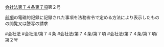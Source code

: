[会社法第７４条第７項](会社法＿＿＿＿第７４条第７項)第２号

[前項](会社法＿＿＿＿第７４条第６項)の電磁的記録に記録された事項を法務省令で定める方法により表示したものの閲覧又は謄写の請求


#会社法
#会社法/第７４条
#会社法/第７４条/第７項
#会社法/第７４条/第７項/第２号
